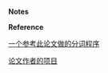 

**Notes**


**Reference**

<a href="http://www.17bigdata.com/97-5%E5%87%86%E7%A1%AE%E7%8E%87%E7%9A%84%E6%B7%B1%E5%BA%A6%E5%AD%A6%E4%B9%A0%E4%B8%AD%E6%96%87%E5%88%86%E8%AF%8D%EF%BC%88%E5%AD%97%E5%B5%8C%E5%85%A5bi-lstmcrf%EF%BC%89.html">一个参考此论文做的分词程序</a>

<a href="https://github.com/glample/tagger">论文作者的项目</a>


